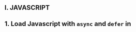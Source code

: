 ## I. JAVASCRIPT
## 1. Load Javascript with `async` and  `defer` in <script>
- With `async`, the file gets downloaded asynchronously and then executed `as soon as it’s downloaded`.
- With `defer`, the file gets downloaded asynchronously, but executed only when the `document parsing is completed`
- [Read more](https://www.digitalocean.com/community/tutorials/html-defer-async)

## 2. Phân biệt var, let, const
- Main difference is scoping rules
- Variable declared by `var` keyword are scoped to immediate function body (hence function scope)
- Variable declared by `let` keyword are scoped to enclosing block denoted by `{}` (hence block scope)
- `let` can be re-assigned
- `const` can not be re-assigned (can re-assigned value of each key in `object` was declared with `const`)
- [Read more](https://stackoverflow.com/questions/762011/whats-the-difference-between-using-let-and-var)
```
  function run() {
    var VAR = "VAR";
    let LET = "LET";
    console.log(VAR, bar); // VAR LET
    {
      let LET_IN_BLOCK = "LET_IN_BLOCK";
      console.log(LET_IN_BLOCK); // LET_IN_BLOCK
    }
    console.log(LET_IN_BLOCK); // ReferenceError
  }
  run();
```
```
  var funcs = [];
  // let's create 3 functions
  for (var i = 0; i < 3; i++) {
    // and store them in funcs
    funcs[i] = function() {
      // each should log its value.
      console.log("My value: " + i);
    };
  }
  for (var j = 0; j < 3; j++) {
    // and now let's run each one to see
    funcs[j]();
  }
```
- `My value: 3` was output to console each time `funcs[j]()` was invoked anonynomus function was bound to the same variable

#3. Hoisting
  - Variables declared with `var` are hoisted
  - Initialize with `undefined` before the code run
  - They are accessible in their enclosing scope even before the declared
  ```
    function run() {
      console.log(VAR); // undefined
      var VAR = "VAR";
      console.log(VAR); // VAR
    }
    run();
  ```
  - `let` variables are not initialized until their definition is evaluated.
  ```
    function checkHoisting() {
      console.log(LET); // ReferenceError
      let LET = "LET";
    }
    checkHoisting();
  ```

  3.3. global object
  - let does not create a property in global objects

  ```
    var foo = "Foo";  // globally scoped
    let bar = "Bar"; // globally scoped

    console.log(window.foo); // Foo
    console.log(window.bar); // undefined
  ```

  3.4. Redeclaration
  ```
    'use strict';
    var foo = "foo1";
    var foo = "foo2"; // No problem, 'foo' is replaced.

    let bar = "bar1";
    let bar = "bar2"; // SyntaxError: Identifier 'bar' has already been declared
  ```

5. Implement a map function
```
  Array.prototype.mymap = function(callback) {
    const resultArray = [];
    for (let index = 0; index < this.length; index++) {
      resultArray.push(callback(this[index], index, this));
    }
    return resultArray;
  }

  [1, 2, 3].myMap(function(item) { return item + 1});
```
6. Closure
- a persistent local variable scope
- a persistent scope that holds on to local variables
- languages which support closure will allow you to keep a reference to a scope

```
  outer = function() {
    var a = 1;
    var inner = function() {
      console.log(a);
    }
    return inner; // this returns a function
  }

  var fnc = outer(); // execute outer to get inner 
  fnc();
```
- inner function gains access to the outer function's local variables, including `a`
- `a` is in scope for the inner func
- normally, when func exits, all its variables are blown away!
- if we return inner func and assign it to a variable 'fnc' so that persist after outer has exited
- all of the variables were in scope when inner also persist -> `a` persist because the function persist as long as the function continue exist
- `a` has been closed over - within a closure
- `a` belongs to scope of `outer`
- the scope of `inner` has a parent point to the scope of `outer`
- `fnc` is a variable which points to `inner`. `a` persist as long as `fnc` persist. `a` is within a closure.

The same `once() function` in lodash

```
  var log = function() { console.log(1) };

  var outer = function(f) {
    var isCalled = false;
    return function() {
        if (!isCalled) {
            isCalled = true;
            return f();
        }
    }
  }

  var result = outer(log);

  result(); // 1
  result(); // undefined

```
- `isCalled` persist because the function `result` persist as long as the function continue exist
- `result` variable point `f()`
- `isCalled` persist as long as `result` persist. `isCalled` is within a closure.


9. Await vs Promise
- https://stackoverflow.com/questions/34401389/what-is-the-difference-between-javascript-promises-and-async-await
- Both Promise chaining and async/await solve the problem of callback hell
- which method you choose is matter of personal preference.
  9.1. async/await
  - give you a synchronous feel to asynchronous code
  - very elegant form of syntactic sugar
  - return value of async functions is a promise
  - gives us the possibility of writing asynchronous in a synchronous manner
  Callback hell
  ```
    api.getUser('test', function(err, user) {
      if (err) throw err
      api.getPostsOfUser(user, function(err, posts) {
        if (err) throw err
        api.getCommentsOfPosts(posts, function(err, comments) {
          // etc
        })
      })
    })
  ```

  Promsise
  ```
    api
      .getUser('test')
      .then(user => api.getPostsOfUser(user))
      .then(posts => api.getCommentsOfPosts(posts))
      .catch(err => {
        throw err
      })
  ```
  Promise chaining:
  ```
    function logFetch(url) {
      return fetch(url)
        .then(response => response.text())
        .then(text => {
          console.log(text);
        }).catch(err => {
          console.error('fetch failed', err);
        });
    }
  ```
  Async function
  - make your code cleaner
  - in case you need complicated control flow
  - be more readable than promise chaining
  - This is especially true when the mount of promises we're using increase

  ```
    async function logFetch(url) {
      try {
        const response = await fetch(url);
        const text = await response.text();
        console.log(text);
      }
      catch (err) {
        console.log('fetch failed', err);
      }
    }
  ```

II. REACT
Why should we update the state directly?
  - If you try to update state directly then it `won't re-render` the component
      ```
      this.state.visible = true; // Wrong
      ```
  - Instead use `useState()` method. It schedules an update to a component's state object. When state changes, the component responds `by re-rendering`
      ```
      this.setState({ visible: true });
      ```

1. React Element & React Component
  - [more](https://stackoverflow.com/questions/30971395/difference-between-react-component-and-react-element/47675471)

  1.1. React Element
  - gets returned from Components
  - it's an object
  - that virtually decribes the DOM nodes that Components 
  - With function component, this element is object that function returned
  - with class component, this element is the object that component render function returned
  - React elements are not what we can see in the browsers.
  - They are just objects in memory and we can't change anything about them
  - decribes what we want to see on the screen
  - is a object represention of a DOM nodes
  - is not the actual thing we see on the screen rather the object represention is what is returned

  1.2. React is good with these way:
  - diff an object with previous object representation to see what has changed.
  - can update the actual DOM specifically where the changes it detected occurred
  - createElement invocation returns an object

  1.3. React Components:
  - is a function or class which optionally accepts input and returns a React Component
  - is a template. This can be either a function or a class
  - React sees a function or class as the first argument
  - it will check to see what element it renders
  - give the corresponding props and 
  - will continue to do this until there are no more createElement invocation
  - which have a function or a class as their first argument

  1.4. Class based component
  - class syntax is one of the most common ways to define a React component
  - while more verbose than the function syntax
  - it offers more control in the form of lifecycle hooks
  - have instance
  - is this keyword that is used inside the class-based component
  - creates a class component
  - use it in any other component
  - use props
  - props can be accessed with this.props
  - using state
  - using lifecycle hooks
  - executes after the component is render for the first time (componentDidMount)

  1.5. why do functional components in Reactjs not have instance?
  - [more 1](https://stackoverflow.com/questions/44478809/why-do-functional-component-in-reactjs-not-have-instances)
  - you may not use ref attributes on functional components because they dont have instances
  - the only difference between class and functional components is that can have things like
  - constructor and lifecycle management
  - functional components dont have instances
  - because they are just JS function. A function cant have instance
  - whereas, classes have instances (object) of them
  - Default React component extend React component class, so they inherit features
  - like lifecycle hooks and internal state management
  - those features allow the component to keep their state between render and
  - to behave accordingly
  - In that sense, I would call them component which have instance
  - [more 2](https://github.com/facebook/react/issues/4936#issuecomment-142379068)
  - Ref dont work on the stateless components

  1.6. Function Component
  - dont have instances
  - can be rendered mutiple times
  - but React does not accociated a local instance each render
  - React uses invocation of the function to determine what DOM element to render for the function

2. algorithms use to compare changes in DOM? reconciliation
  - When a component's props or state change, React decides whether an `actual DOM update` is necessary by comparing the newly returned element with the previously renderd one
  - When they are `not equal`, React will update the DOM. This process is called `reconciliation`
  - [more 1](https://stackoverflow.com/questions/34990190/reconciliation-in-react-detailed-explanation)
  - [more 2](https://evilmartians.com/chronicles/optimizing-react-virtual-dom-explained)

4. HOCs, renderProps?
- https://www.robinwieruch.de/react-higher-order-components

  4.1. HOC and conditional rendering
  - take a component and optional arguments as input (conditonal function) and return enhanced component of input component
  - takes an input and return another function
  - with React context, takes a Component and returns another function (function stateless component or ES6 class component)
  - High-order components are reusable
  - higher-order components take an input component and an optional payload.
  - this optional payloads are often used for configuration
  - the payload function that return true of false to decide the condition rendering
  - you could high-order components but with a function that determines the condition rendering

  4.2. compose is HOC library
  - pass your input component through all High-order component functions

5. How to prevent a component render?
- Pure components defined as function will always re-render
- convert the component to class and prevent the re-render in `shouldComponentUpdate()` returning false
- https://stackoverflow.com/questions/41763031/how-to-prevent-react-from-re-rendering-the-whole-component

  5.1. Pure Component
  - does shallow compare on the component's props and state
  - if nothing changes, it prevents the re-render of the component
  - if something changes, it re-renders
  - if you want to use functional stateless components as Pure Component instead,
  - use recompose's pure high-order-component
  - import `{ pure }` from `recompose` to wrap that component
  - https://www.robinwieruch.de/react-prevent-rerender-component

  5.2. class component with shouldComponentUpdate method
  - has access to the next props and state before running the re-rendering component
  - that's where you can decide to prevent the re-render by return false from this method
  - if you return true, the component re-renders
  - it can be used to prevent the component re-rendering on fine-grained levels

6. Tell some react-hooks you know, how to write an react-hook?
- https://www.digitalocean.com/community/tutorials/react-hooks
- Hooks bring statefulness and lifecycle method, previous only available from class component to function component
- Hooks can only be called from within function components and custom hooks

  6.1. Component state
  - we need to initialize the state using useState

  6.2. Component lifecycle
  - Hooks feature is the addition of useEffect which is a combination of
  - componentDidMount, componentDidUpdate, componentWillUnmount
  - useEffect will fire after initial render and subsequent re-renders

7.	Write a countdown by using react-hook
- https://github.com/do-community/react-hooks-timer/blob/master/src/App.js
- https://www.digitalocean.com/community/tutorials/react-countdown-timer-react-hooks

8. do you need to usecallback
  https://stackoverflow.com/questions/53159301/what-does-usecallback-usememo-do-in-react
  https://stackoverflow.com/questions/54963248/whats-the-difference-between-usecallback-and-usememo-in-practice/54963730
  - useCallback does not memoize the function result
  - Arrow function in render
  - Bind in contructor (es2015)
  https://atomizedobjects.com/blog/react/what-is-the-difference-between-usememo-and-usecallback/

 8.1. useCallback and useMemo use memoization
  - I like to thing of memoization as remembering something
  - both useMemo and useCallback remember something between renders until
  - dependencies changes
  - the difference is just what they remember
  - these two hooks are primarily based arround performance between renders
  - useMemo will remember the rendered value from function
  - useCallback will remember the actual function, the memoized version of the callback, memoized callback
  - useful when passing callbacks to optimized child component that rely on reference equality to prevent unnecessary renders

  8.2. useMemo
  - A component can re-render even if its props don’t change
  - due to a parent component re-rendering causing the child component re-render
  - to void this, we can wrap a child component in React.memo()
  - to ensure it only re-renders if props have changed
  - the memoized version of the component above will compare new props and only
  - re-render if they have changed
  - it's worth noting that comparison is done on a shallow basis.
  - if you need fine-grained control you can supply a custom comparison function as the second argument

11. Middleware

  11.1.
  - Redux middleware function provides a medium to interact with dispatched action before they reach the reducer
  - providing a third-party extention point
  - between dispatching action and the moment it reaches the reducer

  https://redux.js.org/tutorials/fundamentals/part-6-async-logic
  - The thunk middleware allow us to write function that get dispatch and getState as arguments
  - thunk can have any async logic we want inside
  - with the plain Redux store, you can do simple synchronous update by dispatching an action
  - Middleware extends the store's abilities and lets you write async logic that interact with the store
  - thunk is a Function that can be dispatched to perform async activity and can dispatch and read state
  - A action creator that returns a thunk
  - thunk middleware lets me dispatch thunk async actions as if they were actions
  - this is useful for server side rendering because you can wait data is available then synchronous render the app
  https://github.com/reduxjs/redux-thunk
  https://stackoverflow.com/questions/34570758/why-do-we-need-middleware-for-async-flow-in-redux/34599594#34599594
  - one thing I like about Thunk approach is that the component doesn't care that action creator is async
  - it just call dispatch normally
  - The benefit of using middleware like Redux Thunk is that component aren't aware of
  - how action creators are implemented and whether they care about Redux state
  - whether they are synchronous or asynchronous
  - whether or not they call other action creator
  - Redux thunk and friends is just one possible approach to asynchronous request in Redux app 

  https://stackoverflow.com/questions/34570758/why-do-we-need-middleware-for-async-flow-in-redux/34599594#34599594

  11.2.
  - another intresting approach is Redux Saga which let you take actions as they come, transform, perform
  - request before outputing actions
  - running request in parallel
  - the useage of takeLatest permit to express that you are only interested to get the data of the LAST usernames clicked
  - handle concurrency problems in case the user click very fast on a lot of usernames
  - this is kind of stuck with thunks
  - Thunks are called by the action creator on each new action
  - Actions are continually pushed to thunks and thunks have no control on when to stop those actions
  - In saga, generator pull the next action. they have control when to listen for some action and when to not

  11.3. saga:
  - create the task will perform the asynchronous action
  - launch the above task on each action
  - takeEvery allows mutiple fetchData instances to be started concurrently
  - at a give moment, we can start a new fetchData task while there are still one or move previous fetchData task
  - which have not yet terminated
  - takeLatest allows only one fetchData task to run at any moment
  - it is latest started task
  - if a previous task is still running when another fetchData task is started,
  - the previous task will be automatically cancelled

10. Redux
- Redux is a pattern and library for managing and updating application state, using events called "actions".
- it serves as a centralized store for state need to be used across entire application
- with rule ensure that the state can be updated

- the patterns and tools provided by redux make it easy to understand when, where, why and how the state
- in your application is being updated

  10.1. STORE
  - the center of redux application is the Store
  - A store is a container that holds your application global's state
  - Create a plain action object to decribes something that happens in the application, and then
  - dispatch / execute the action to the store
  - when a action is dispatched, the store runs the root reducer 
  - Lets it calculate the new state based on the old state and the payload of the action
  - the store will notify to the subscribers that the state has been updated so UI can be updated with the new data

  10.2. STATE, ACTION, REDUCER
  - state value describes the application
  - reducer receive two arguments, the current state and an action object describing what happened
  - action object always have a type field

  10.3. UI
  - The user interface will show existing state on screen
  - User does something, the app will update its data
  - and redraw the UI with those values

  10.4. Details:
  - When the store state changes, update UI by reading the latest store state and show new data
  - and subscribers redraw whenever the data changes in the future

  10.5. store
  - create a store instance by Redux library createStore API
  - pass reducer to createStore generate initial state and to calculate future updates
  - A user does something, Redux application need to repond to input, create action object describes what happened
  - and dispatching to the store
  - when we call dispatch store.dispatch(action), the store run reducer, calculate the updated state
  - and run subscribers to update UI

20. Ref
20.1.
- React's virtual DOM
- There are some cases, you need to interact with the actual elements
- for these occasions, React provides a ref system
- using Refs to get value of an input
- using Refs to focus the input
- To interact with directly DOM element, using React's createRef method allows you just do that
- React provides a way to get references to DOM nodes by using React.createRef()
- it's really equivalent `document.getElementById('foo-id');`
- controlling HTML media elements
- Refs with React Hooks Using useRef
- https://www.digitalocean.com/community/tutorials/react-createref
- https://www.digitalocean.com/community/tutorials/react-refs

20.2. useRef
- https://stackoverflow.com/questions/53351517/react-hooks-skip-first-run-in-useeffect/53351556#53351556
- The useRef hook can be used to store any mutable value, so you could store a boolean indicating if it's the first time the effect is being run.
```
  const isFirstRun = useRef(true);
  useEffect (() => {
    if (isFirstRun.current) {
      isFirstRun.current = false;
      return;
    }

    console.log("Effect was run");
  });
```

21. Promise
- https://medium.com/javascript-scene/master-the-javascript-interview-what-is-a-promise-27fc71e77261
* Summary this post

- an object that can be returned a synchronous from asynchronous function
- Async Function standard used to make a asynchronous code look synchronous
- will be in one of 3 possiable state:
- fulfilled: `resolve()` was called;
- rejected: `reject()` was called: the reason for rejection
- pending: no yet 2 states above but transition into a fulfilled or rejected

- es6 promise constructor takes a function
- takes 2 parameters `resolve()` or `reject()`
- `resolve()`: pass a callback function attached with `.then()`
- `reject()`:  pass an Error object

- `.then()`: return a new promise
- it's possible to promise chain

- ex: promise chaining
```
    fetch(url)
      .then(process)
      .then(save)
      .catch(handleErrors)
    ;
```
- promise chain: will result in a sequence, that runs in serial
- assuming each function `fetch()`, `process()`, `save()` return a promise
- `process()` will wait for `fetch()` to complete before starting
- `save()` will wait for `process()` to complete before starting
- `handleErrors()` will only run if any of the previous promises reject

- Extras of Native JS Promise
- `Promise.resolve()` returns a resolved promise
- `Promise.reject()` returns a rejected promise
- `Promise.race()` takes an array and returns a promise, that 
  - resolves with value of the first promise that resolves OR
  - rejects with the reason of the first promise that rejects
- `Promise.all()` takes an array and returns a promise, that
  - resolves when all of the promises in arguments have resolved OR
  - rejects with the reason of the first promise that rejects


22. JSX
- React like libraries, there's no HTML and instead everything is JS
- essentially allow us write HTML Javascript
- allow also write JS within `{}` ex: `<p>{this.item.content}</p>`
- JSX is not a valid JS
- help in writing represention of real DOM
- convert into corresponding Json object (VDOM is tree), so we can eventually use it an input create Real DOM
- JSX was Babel convert to Pure JS

23. DOM
- React creates a tree of custom objects representing a part of DOM
- Instead of creating a actual `div` element
- Creates a React.div object
- It can manipulate these object every quickly without actually touching the real DOM
- When it renders a component, it uses the virtual DOM to figure out what it needs to do
  with the real DOM to match the 2 trees to match
- You can think of virtual DOM like a blueprint
- It contains the details needed to construct the DOM
- but because it doesn't require all the heavyweight part that go into the real DOM
- It can be create and change much more easily
- Is an in-memory represention of the real DOM element generated by React component before any changes are made to the page
- Render the function being called, displaying of elements on the screen
- A component renders some markup, but it's not the final HTML
- It's the in-memory representation of what will become real elements
- Then that output will be transformed into real DOM that is what gets displayed in the browser
- So why go through all this to generate a virtual DOM?
- Simple answer
- This is what allow react to be fast
- It does this by means of virtual DOM diffing. Comparing two virtual trees — old and new — and make only the necessary changes into the real DOM.

23. Pass by reference object
- https://codeburst.io/explaining-value-vs-reference-in-javascript-647a975e12a0
- Js has 5 data types that are passed by value: Boolean, null, undefined, String, Number (primitive types)
- JS has 3 data types that are passed by reference: Array, Function, Object
- Objects are created at some location in your computer's memory
- An address points to the location, in memory, of a value that is passed by reference
- A variable holding an object does not directly hold an object.
- what it holds is `reference to an object`
- when you assign that reference from one to another, you make a copy of the reference
- Now both variables hold a reference to an object 
- Modify an object through that reference, changes it for both variables, holding a reference to that object
- When you assign a new value to one of the variables, you modify the value that variable holds
- The variable now stop holding a reference to objects and instead of holding something else
- The other variable is still holding its reference original object, the assignment didn't influence it at all.

```
  var objOne = {
    x: 1,
    y: 2
  };

  const PAGING_CONFIG = {
    pageSize: 30,
    pageOrder: 0,
  };

  
  useEffect(() => {
    const payload = PAGING_CONFIG; // const payload = { ...PAGING_CONFIG };
    payload.pageOrder = 1;
    action.getFetchData(payload)
    console.log(PAGING_CONFIG) // { pageSize: 30, pageOrder: 1 };
  }, [])

  // objOne -> { x: 1, y: 2 }

  var objTwo = objOne; // when you assign that reference from one to another, you make a copy of the reference

  // objOne -> { x: 1, y: 2 } <- objTwo

  objTwo.x = 2; // Modify an object through that reference, changes it for both variables, holding a reference to that object

  // objOne -> { x: 2, y: 2 } <- objTwo (update object via objTwo variable)

  objTwo = {}; // When you assign a new value to one of the variables, you modify the value that variable holds

  // objOne -> { x: 2, y: 2 }, objTwo -> {}
```
  (https://stackoverflow.com/questions/37290747/pass-by-reference-javascript-objects)

24. Remove the same item in array

```
  let users = [1, 1, 2, 2, 3, 3, 5, 8, 10, 23, 15];

  function isExistsArray(arr, x) {
      for(let item of arr) {
          if(item === x) return true;
      }
      return false;
  }

  // [1, 2, 3, 5, 8, 10, 23, 15]
  users.reduce((arr, item) => {
    if (!isExistsArray(arr, item)) {
        arr.push(item);
    }
    return arr;
  }, []);

  // [1, 2, 3, 5, 8, 10, 23, 15]
  for(let i = 0; i < users.length; i++){
    for(let j = i+1; j < users.length; j++){
        if (users[i] === users[j]) {
            users.splice(j, 1);
        }
    }
  }

```

25. Implement function
  case 1: add(1,2); // 3
  case 2: add(1,2,3); // 6
  ```
    function add3(...x) {
      console.log(x)
      return x.reduce((count, item) => count + item, 0);
    }
  ```


26. Compare 2 object

```
  function isObject(ob) {
    return ob !== null && typeof ob === 'object';
  }

  function deepEqual(a, b) {
    const keysA = Object.keys(a);
    const keysB = Object.keys(b);
    if (keysA.length !== keysB.length) return false;
    
    for (let key of keysA) {
        const val1 = a[key];
        const val2 = b[key];
        const areObjects = isObject(val1) && isObject(val2);
        // a recursive call starts to verify whether the nested objects are equal too.
        if (areObjects && !deepEqual(val1, val2) || !areObjects && val1 !== val2) return false;
    }
    return true;
  }
```

27. bind(this) explain?

28. show number of element in array
  ```
    let input = ['a', 'a', 'b', 'c', 'b', 'c', 'd']; // output: {a: 2, b: 2, c: 2, d: 1}

    input.reduce((ob, chars) => {
        if (!ob[chars]) ob[chars] = 1;
        else ob[chars]++
        return ob;
    }, {})

  ```

29. copy shadow obj and deep obj

30. Server side rendering?

31. Generator function?

32. React compare obj in dependence of useEffect
- The useEffect hook runs even if one element in the dependency array has changed
- Then even if the object is modified, the hook won't re-run because it doesn't do the deep object comparison between these dependency changes for the object.
// https://stackoverflow.com/questions/54095994/react-useeffect-comparing-objects
// https://github.com/facebook/react/issues/14476
// https://dev.to/w1n5rx/ways-to-handle-deep-object-comparison-in-useeffect-hook-1elm

```
  const prevObj = usePrevious(obj); // hold prev ver

  useEffect(()=>{
    if (prevObj && !_.isEqual(prevObj,obj)) { // lodash
      // ...execute your code
    }
  },[obj, prevObj])
```
```
const initialRender = useRef(true); // https://stackoverflow.com/a/53351556/5644090
  const prevBook = usePrevious(book);
  useEffect(() => {
    if (initialRender.current) {
      initialRender.current = false;
      return;
    }

    if (!_.isEqual(prevBook, book)) {
      // do something
    }
  }, [book, prevBook]);
```

```
  import useDeepCompareEffect from 'use-deep-compare-effect'

  useDeepCompareEffect(()=>{
      // ...execute your code
  }, [obj])
```

```
import isDeepEqual from 'fast-deep-equal/react'
const bookRef = useRef(book)

  if (!isDeepEqual(bookRef.current, book)) {
    bookRef.current = book
  }

  useEffect(() => {
    // do something
  }, [bookRef.current])
```

32. Clone a nested object

`https://blog.logrocket.com/4-different-techniques-for-copying-objects-in-javascript-511e422ceb1e/`

```
function deep(value) {
 if (typeof value !== 'object' || value === null) {
   return value
 }
 if (Array.isArray(value)) {
   return deepArray(value)
 }
 return deepObject(value)
}
```

```
function deepObject(ob) {
 const result = {}
 Object.keys(ob).forEach((key) => {
   const value = ob[key]
   result[key] = deep(value)
 }, {})
 return result;
}
```
```
function deepArray(arr) {
 return arr.map((value) => {
   return deep(value)
 })
}
```

```
const clone = JSON.parse(JSON.stringify(object))
```

```
Object.assign(objectA, objectB)
```

--- VUE

1. Method
- A method invocation will always run whenever a re-render happen
- In case where you do not want caching

2. Computed: Return cached values until dependencies change
(Computed nó như là property của component nhưng property nó đc tính toán)
- Computed properties are cached based on their reactive dependencies
- A computed will only re-evaludate when some of its dependencies have changed
- In case you want to compose a new data from existing data sources,
  to manipulate a large group of data,
  to use values directly in the template

3. Watch
(Watch thì mình theo dõi cái property đó change để khi nào nó change giá trị mình expected 
  thì mình thực hiện tính toán khi cần)
nó xay dựng tường minh hết ak anh
- Allow us to perform asynchorous operation (accessing an API),
  limit how often we perform that operation
- In case you want to listen when data property changes,
  to watch a data property until it reaches some specific value and then do something

4.
Mutation vs action khác nhau sao?
Mà sao mình không change state ở trong action mà phải change state ở mutation
- Nhiệm vụ mutation: là change state và nó thực hiện tác vụ đồng bộ
  => để mình có thể biết state đó 'được thay đổi bởi action nào'
  - mutations are essentially events: each mutation has a name and a handler.
  - mutation is the only way to modify state
  - mutation doesn't care about business logic, it just cares about "state"
  - mutating the state
- Nhiệm vụ của actions khác mutation là : nó thực hiện các tác vụ bất đồng bộ
  => nên đa phần mình sẽ call api ở chỗ này
  - Actions: Actions are just functions that dispatch mutations.
  - action is business logic
  - it just implements the business logic
  - doesn't care about data changing
  - commit mutations
  - An action takes a context object, which we can use to call commit to commit a mutation.

- Instead of mutating the state, actions commit mutations.
- Actions can contain arbitrary asynchronous operations.
- In mutations you can change the state but not it actions.
- Inside actions you can run asynchronous code but not in mutations.
- Inside actions you can access getters, state, mutations (committing them), actions (dispatching them) etc in mutations you can access only the state.

5.
React & vue khác nhau như thế nào
  react js: nó binding data one way
  vue js: binding data two way

- a/ 2 binding?
  Two Way
  - Changes made in view will reflect in Controller
  - changes made in Controller will reflect in View
- b/ 1 binding?
  One Way
  - Once you set the value it will not affect the View or Controller for further changes


6. Single-Page Application
- The simplest answer is an SPA or Single Page Application is a web app
  that loads a single HTML page and all the necessary assets (such as JavaScript and CSS)
  required for the application to run
- It then uses dynamic techniques (AJAX) to update just parts of that page,
  instead of making a round trip to the server to create new pages.
full: https://stackoverflow.com/questions/51506533/what-is-single-page-application
7. So sanh dispatch vs commit
`$dispatch` triggers an action, and `commit` triggers a mutation

ex: getUser => save vao` store

mounted / created:  dispatch("loadCurrentUser") vi du Returning a Promise
  => $dispatch triggers an action
  $dispatch sends a message to your vuex store to do some action.

commit => It is done only from within an action => commit is synchronous
  // The data is available now. Finally we can commit something
  vd : context.commit("saveCurrentUser", response.body)

```
  mutations: {
      saveCurrentUser(state, data) {
          Vue.set(state, "currentUser", data)
      },
      // More commit-handlers (mutations)
  }

```
8. mappers
- mapState is a helper that simplifies creating a computed property
  that reflects the value of a given state.
- mapGetters is a helper that simplifies creating a computed property
  that reflects the value returned by a given getter.
- mapActions is a helper that simplifies creating a method
  that would be equivalent as calling dispatch on an action
- mapMutations is a helper that simplifies creating a method 
  that would be equivalent as calling commit on an mutation

9. Life cycle hooks

* beforeCreate
- Runs at the very initialization of your component
- Data has not been made reactive, and events have not been set up yet.

* created
- access reactive data
- events that are active with the created hook.

- reading/writing the reactive data
- make an API call and then store that value

* beforeMount
- right before the initial render happens
- after the template or render functions have been compiled.
- perform your API calls before it’s unnecessary late in the process 

* mounted
- access to the reactive component, templates, and rendered DOM
- watch-compute-render cycle for your component.

* beforeUpdate
- after data changes on your component 
- before the DOM is patched and re-rendered.

* updated
- after data changes on your component and the DOM re-renders.

* destroyed
- there’s practically nothing left on your component.
- Everything that was attached to it has been destroyed.

* beforeDestroy
- clean-up events or reactive subscriptions.